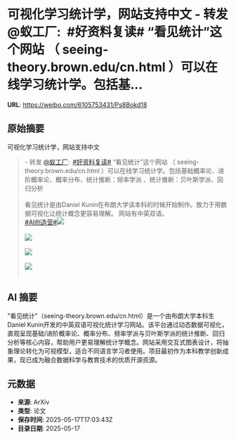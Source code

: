 # 可视化学习统计学，网站支持中文 - 转发 @蚁工厂:&ensp;#好资料复读# “看见统计”这个网站 （ seeing-theory.brown.edu/cn.html ）可以在线学习统计学。包括基...

**URL**: https://weibo.com/6105753431/Ps8Bokd18

## 原始摘要

可视化学习统计学，网站支持中文<br><blockquote> - 转发 <a href="https://weibo.com/2194035935" target="_blank">@蚁工厂</a>: <a href="https://m.weibo.cn/search?containerid=231522type%3D1%26t%3D10%26q%3D%23%E5%A5%BD%E8%B5%84%E6%96%99%E5%A4%8D%E8%AF%BB%23&amp;extparam=%23%E5%A5%BD%E8%B5%84%E6%96%99%E5%A4%8D%E8%AF%BB%23" data-hide=""><span class="surl-text">#好资料复读#</span></a> “看见统计”这个网站 （  seeing-theory.brown.edu/cn.html  ）可以在线学习统计学。包括基础概率论、进阶概率论、概率分布、统计推断：频率学派 、统计推断：贝叶斯学派、回归分析 <br><br>看见统计是由Daniel Kunin在布朗大学读本科的时候开始制作。致力于用数据可视化让统计概念更容易理解。 网站有中英双语。<br><a href="https://m.weibo.cn/search?containerid=231522type%3D1%26t%3D10%26q%3D%23AI%E5%88%9B%E9%80%A0%E8%90%A5%23" data-hide=""><span class="surl-text">#AI创造营#</span></a><img style="" src="https://tvax2.sinaimg.cn/large/82c654dfly1i18boh5dyyj21cn12rgy0.jpg" referrerpolicy="no-referrer"><br><br><img style="" src="https://tvax3.sinaimg.cn/large/82c654dfly1i18boovhylj21lz16rgvo.jpg" referrerpolicy="no-referrer"><br><br><img style="" src="https://tvax1.sinaimg.cn/large/82c654dfly1i18bp1dc0yj21zx1b7hbm.jpg" referrerpolicy="no-referrer"><br><br><img style="" src="https://tvax4.sinaimg.cn/large/82c654dfly1i18bpk3we8j222t1bpnoh.jpg" referrerpolicy="no-referrer"><br><br></blockquote>

## AI 摘要

"看见统计"（seeing-theory.brown.edu/cn.html）是一个由布朗大学本科生Daniel Kunin开发的中英双语可视化统计学习网站。该平台通过动态数据可视化，直观呈现基础/进阶概率论、概率分布、频率学派与贝叶斯学派的统计推断、回归分析等核心内容，帮助用户更易理解统计学概念。网站采用交互式图表设计，将抽象理论转化为可视模型，适合不同语言学习者使用。项目最初作为本科教学创新成果，现已成为融合数据科学与教育技术的优质开源资源。

## 元数据

- **来源**: ArXiv
- **类型**: 论文
- **保存时间**: 2025-05-17T17:03:43Z
- **目录日期**: 2025-05-17

